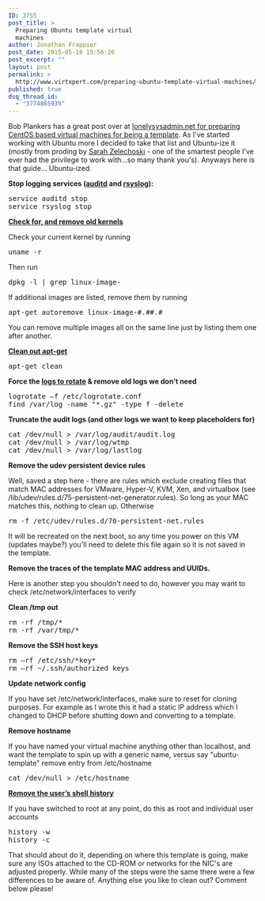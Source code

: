 ```yaml
---
ID: 3755
post_title: >
  Preparing Ubuntu template virtual
  machines
author: Jonathan Frappier
post_date: 2015-05-18 15:56:26
post_excerpt: ""
layout: post
permalink: >
  http://www.virtxpert.com/preparing-ubuntu-template-virtual-machines/
published: true
dsq_thread_id:
  - "3774865939"
---
```

Bob Plankers has a great post over at <a href="https://lonesysadmin.net/2013/03/26/preparing-linux-template-vms/" target="_blank">lonelysysadmin.net for preparing CentOS based virtual machines for being a template</a>. As I've started working with Ubuntu more I decided to take that list and Ubuntu-ize it (mostly from proding by <a href="http://twitter.com/szelechoski" target="_blank">Sarah Zelechoski</a> - one of the smartest people I've ever had the privilege to work with...so many thank you's). Anyways here is that guide... Ubuntu-ized.

<strong>Stop logging services (<a href="http://manpages.ubuntu.com/manpages/utopic/man8/auditd.8.html" target="_blank">auditd</a> and <a href="http://manpages.ubuntu.com/manpages/lucid/man8/rsyslogd.8.html" target="_blank">rsyslog</a>):</strong>
<pre>service auditd stop
service rsyslog stop</pre>
<strong><a href="https://help.ubuntu.com/community/Lubuntu/Documentation/RemoveOldKernels" target="_blank">Check for, and remove old kernels</a></strong>

Check your current kernel by running
<pre>uname -r</pre>
Then run
<pre>dpkg -l | grep linux-image-</pre>
If additional images are listed, remove them by running
<pre>apt-get autoremove linux-image-#.##.#</pre>
You can remove multiple images all on the same line just by listing them one after another.

<strong><a href="https://help.ubuntu.com/community/AptGet/Howto" target="_blank">Clean out apt-get</a></strong>
<pre>apt-get clean</pre>
<strong>Force the <a href="http://manpages.ubuntu.com/manpages/jaunty/man8/logrotate.8.html" target="_blank">logs to rotate</a> &amp; remove old logs we don’t need</strong>
<pre>logrotate –f /etc/logrotate.conf
find /var/log -name "*.gz" -type f -delete</pre>
<strong>Truncate the audit logs (and other logs we want to keep placeholders for)</strong>
<pre>cat /dev/null &gt; /var/log/audit/audit.log
cat /dev/null &gt; /var/log/wtmp
cat /dev/null &gt; /var/log/lastlog</pre>
<strong>Remove the udev persistent device rules</strong>

Well, saved a step here - there are rules which exclude creating files that match MAC addresses for VMware, Hyper-V, KVM, Xen, and virtualbox (see /lib/udev/rules.d/75-persistent-net-generator.rules). So long as your MAC matches this, nothing to clean up. Otherwise
<pre>rm -f /etc/udev/rules.d/70-persistent-net.rules</pre>
It will be recreated on the next boot, so any time you power on this VM (updates maybe?) you'll need to delete this file again so it is not saved in the template.

<strong>Remove the traces of the template MAC address and UUIDs.</strong>

Here is another step you shouldn't need to do, however you may want to check /etc/network/interfaces to verify

<strong>Clean /tmp out</strong>
<pre>rm -rf /tmp/*
rm -rf /var/tmp/*</pre>
<strong>Remove the SSH host keys</strong>
<pre>rm –rf /etc/ssh/*key*
rm –rf ~/.ssh/authorized_keys</pre>
<strong>Update network config</strong>

If you have set /etc/network/interfaces, make sure to reset for cloning purposes. For example as I wrote this it had a static IP address which I changed to DHCP before shutting down and converting to a template.

<b>Remove hostname</b>

If you have named your virtual machine anything other than localhost, and want the template to spin up with a generic name, versus say "ubuntu-template" remove entry from /etc/hostname
<pre>cat /dev/null &gt; /etc/hostname</pre>
<strong><a href="http://askubuntu.com/questions/191999/how-to-clear-bash-history-completely" target="_blank">Remove the user’s shell history</a></strong>

If you have switched to root at any point, do this as root and individual user accounts
<pre>history -w
history -c</pre>
That should about do it, depending on where this template is going, make sure any ISOs attached to the CD-ROM or networks for the NIC's are adjusted properly. While many of the steps were the same there were a few differences to be aware of. Anything else you like to clean out? Comment below please!